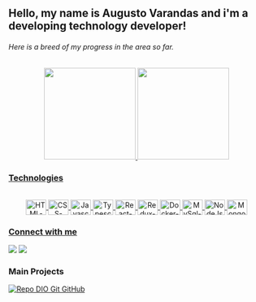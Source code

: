 ## Hello, my name is Augusto Varandas and i'm a developing technology developer!

###### Here is a breed of my progress in the area so far.
<div align="center">
  <a href="https://github.com/augustovarandas">
  <img height="180em" src="https://github-readme-stats.vercel.app/api?username=augustovarandas&show_icons=true&theme=merko&include_all_commits=true&count_private=true"/>
  <img height="180em" src="https://github-readme-stats.vercel.app/api/top-langs/?username=augustovarandas&layout=compact&langs_count=7&theme=merko"/>
</div>

  ### Technologies

<div style="display: inline_block" align="center"><br>
  <img alt="HTML-logo" align="center" height="30" width="40" src="https://cdn.jsdelivr.net/gh/devicons/devicon/icons/html5/html5-plain.svg" />
  <img alt="CSS-logo" align="center" height="30" width="40" src="https://cdn.jsdelivr.net/gh/devicons/devicon/icons/css3/css3-plain.svg" />
  <img alt="Javascript-logo" align="center" height="30" width="40" src="https://cdn.jsdelivr.net/gh/devicons/devicon/icons/javascript/javascript-plain.svg" />
  <img alt="Typescript-logo" align="center" height="30" width="40" src="https://cdn.jsdelivr.net/gh/devicons/devicon/icons/typescript/typescript-plain.svg" />
  <img alt="React-logo" align="center" height="30" width="40" src="https://cdn.jsdelivr.net/gh/devicons/devicon/icons/react/react-original.svg" />
  <img alt="Redux-logo" align="center" height="30" width="40" src="https://cdn.jsdelivr.net/gh/devicons/devicon/icons/redux/redux-original.svg" />
  <img alt="Docker-logo" align="center" height="30" width="40" src="https://cdn.jsdelivr.net/gh/devicons/devicon/icons/docker/docker-original.svg" />
  <img alt="MySql-logo" align="center" height="30" width="40" src="https://cdn.jsdelivr.net/gh/devicons/devicon/icons/mysql/mysql-original.svg" />
  <img alt="NodeJs-logo" align="center" height="30" width="40" src="https://cdn.jsdelivr.net/gh/devicons/devicon/icons/nodejs/nodejs-original.svg" />
  <img alt="MongoDb-logo" align="center" height="30" width="40" src="https://cdn.jsdelivr.net/gh/devicons/devicon/icons/mongodb/mongodb-original.svg" />
</div>
  
  ### Connect with me
 
<div> 
  <a href = "mailto:augustovarandas21@gmail.com"><img src="https://img.shields.io/badge/-Gmail-%23333?style=for-the-badge&logo=gmail&logoColor=white" target="_blank"></a>
  <a href="https://www.linkedin.com/in/augustovarandas" target="_blank"><img src="https://img.shields.io/badge/-LinkedIn-%230077B5?style=for-the-badge&logo=linkedin&logoColor=white" target="_blank"></a>  
</div>

### Main Projects

[![Repo DIO Git GitHub](https://github-readme-stats.vercel.app/api/pin/?username=elidianaandrade&repo=dio-lab-open-source&theme=merko)](https://github.com/augustovarandas/dio-lab-open-source)

<!-- ### Contributions -->